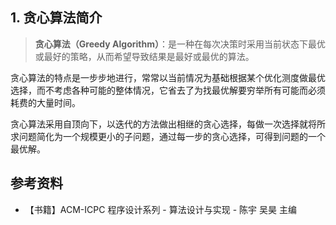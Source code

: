 ## 1. 贪心算法简介

> **贪心算法（Greedy Algorithm）**：是一种在每次决策时采用当前状态下最优或最好的策略，从而希望导致结果是最好或最优的算法。

贪心算法的特点是一步步地进行，常常以当前情况为基础根据某个优化测度做最优选择，而不考虑各种可能的整体情况，它省去了为找最优解要穷举所有可能而必须耗费的大量时间。

贪心算法采用自顶向下，以迭代的方法做出相继的贪心选择，每做一次选择就将所求问题简化为一个规模更小的子问题，通过每一步的贪心选择，可得到问题的一个最优解。

## 参考资料

- 【书籍】ACM-ICPC 程序设计系列 - 算法设计与实现 - 陈宇 吴昊 主编